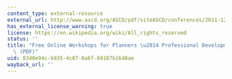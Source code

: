 ```yaml
---
content_type: external-resource
external_url: http://www.ascd.org/ASCD/pdf/siteASCD/conferences/2011-12-PDI-Catalog.pdf
has_external_license_warning: true
license: https://en.wikipedia.org/wiki/All_rights_reserved
status: ''
title: "Free Online Workshops for Planners \u2014 Professional Development Institute\
  \ (PDF)"
uid: 8340e94c-b935-4c87-8a6f-69187b1648ae
wayback_url: ''
---
```

